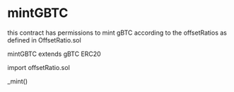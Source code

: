 # mintGBTC

this contract has permissions to mint gBTC according to the offsetRatios as defined in OffsetRatio.sol

mintGBTC extends gBTC ERC20

import offsetRatio.sol&#x20;





\_mint()

